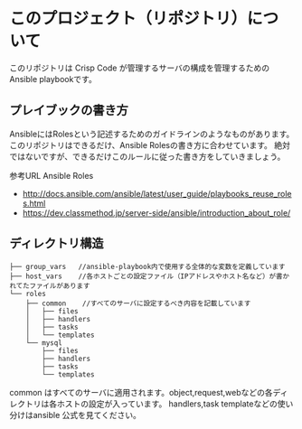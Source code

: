 # このプロジェクト（リポジトリ）について
このリポジトリは Crisp Code が管理するサーバの構成を管理するためのAnsible playbookです。

## プレイブックの書き方
AnsibleにはRolesという記述するためのガイドラインのようなものがあります。
このリポジトリはできるだけ、Ansible Rolesの書き方に合わせています。
絶対ではないですが、できるだけこのルールに従った書き方をしていきましょう。

参考URL Ansible Roles
- http://docs.ansible.com/ansible/latest/user_guide/playbooks_reuse_roles.html
- https://dev.classmethod.jp/server-side/ansible/introduction_about_role/

## ディレクトリ構造

```
├── group_vars   //ansible-playbook内で使用する全体的な変数を定義しています
├── host_vars    //各ホストごとの設定ファイル（IPアドレスやホスト名など）が書かれてたファイルがあります
└── roles
    ├── common    //すべてのサーバに設定するべき内容を記載しています 
    │   ├── files
    │   ├── handlers
    │   ├── tasks
    │   └── templates
    └── mysql     
        ├── files
        ├── handlers
        ├── tasks
        └── templates

```

common はすべてのサーバに適用されます。object,request,webなどの各ディレクトリは各ホストの設定が入っています。
handlers,task templateなどの使い分けはansible 公式を見てください。
